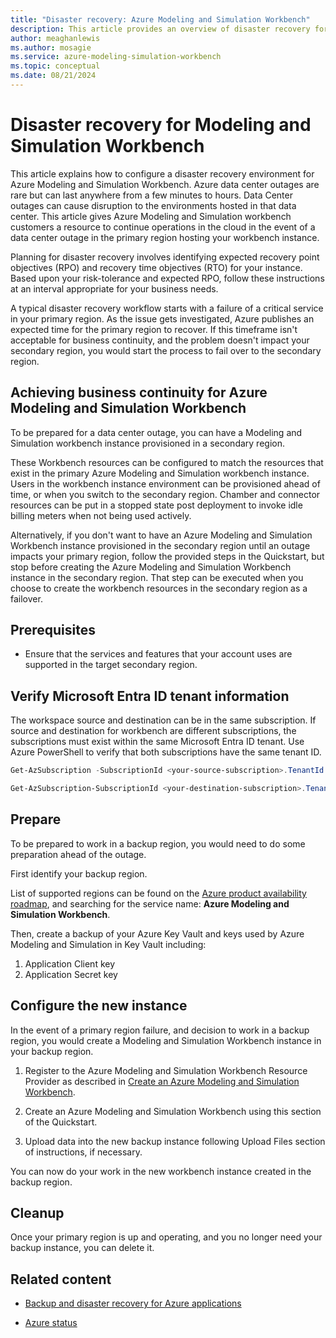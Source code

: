 ```yaml
---
title: "Disaster recovery: Azure Modeling and Simulation Workbench"
description: This article provides an overview of disaster recovery for Azure Modeling and Simulation Workbench.
author: meaghanlewis
ms.author: mosagie
ms.service: azure-modeling-simulation-workbench
ms.topic: conceptual
ms.date: 08/21/2024
---
```


# Disaster recovery for Modeling and Simulation Workbench

This article explains how to configure a disaster recovery environment for Azure Modeling and Simulation Workbench. Azure data center outages are rare but can last anywhere from a few minutes to hours. Data Center outages can cause disruption to the environments hosted in that data center. This article gives Azure Modeling and Simulation workbench customers a resource to continue operations in the cloud in the event of a data center outage in the primary region hosting your workbench instance.

Planning for disaster recovery involves identifying expected recovery point objectives (RPO) and recovery time objectives (RTO) for your instance. Based upon your risk-tolerance and expected RPO, follow these instructions at an interval appropriate for your business needs.

A typical disaster recovery workflow starts with a failure of a critical service in your primary region. As the issue gets investigated, Azure publishes an expected time for the primary region to recover. If this timeframe isn't acceptable for business continuity, and the problem doesn't impact your secondary region, you would start the process to fail over to the secondary region.

## Achieving business continuity for Azure Modeling and Simulation Workbench

To be prepared for a data center outage, you can have a Modeling and Simulation workbench instance provisioned in a secondary region.

These Workbench resources can be configured to match the resources that exist in the primary Azure Modeling and Simulation workbench instance. Users in the workbench instance environment can be provisioned ahead of time, or when you switch to the secondary region. Chamber and connector resources can be put in a stopped state post deployment to invoke idle billing meters when not being used actively.

Alternatively, if you don't want to have an Azure Modeling and Simulation Workbench instance provisioned in the secondary region until an outage impacts your primary region, follow the provided steps in the Quickstart, but stop before creating the Azure Modeling and Simulation Workbench instance in the secondary region. That step can be executed when you choose to create the workbench resources in the secondary region as a failover.

## Prerequisites

- Ensure that the services and features that your account uses are supported in the target secondary region.

## Verify Microsoft Entra ID tenant information

The workspace source and destination can be in the same subscription. If source and destination for workbench are different subscriptions, the subscriptions must exist within the same Microsoft Entra ID tenant. Use Azure PowerShell to verify that both subscriptions have the same tenant ID.

```powershell
Get-AzSubscription -SubscriptionId <your-source-subscription>.TenantId

Get-AzSubscription-SubscriptionId <your-destination-subscription>.TenantId
```

## Prepare

To be prepared to work in a backup region, you would need to do some preparation ahead of the outage.

First identify your backup region.

List of supported regions can be found on the [Azure product availability roadmap](https://global.azure.com/product-roadmap/pam/roadmap), and searching for the service name: **Azure Modeling and Simulation Workbench**.
  
Then, create a backup of your Azure Key Vault and keys used by Azure Modeling and Simulation in Key Vault including:

1. Application Client key
2. Application Secret key

## Configure the new instance

In the event of a primary region failure, and decision to work in a backup region, you would create a Modeling and Simulation Workbench instance in your backup region.

1. Register to the Azure Modeling and Simulation Workbench Resource Provider as described in [Create an Azure Modeling and Simulation Workbench](/azure/modeling-simulation-workbench/quickstart-create-portal#register-azure-modeling-and-simulation-workbench-resource-provider).

1. Create an Azure Modeling and Simulation Workbench using this section of the Quickstart.

1. Upload data into the new backup instance following Upload Files section of instructions, if necessary.

You can now do your work in the new workbench instance created in the backup region.

## Cleanup

Once your primary region is up and operating, and you no longer need your backup instance, you can delete it.

## Related content

- [Backup and disaster recovery for Azure applications](/azure/reliability/cross-region-replication-azure)

- [Azure status](https://azure.status.microsoft/status)
